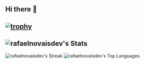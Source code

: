 ## Hi there 👋

<!--
**rafaelnovaisdev/rafaelnovaisdev** is a ✨ _special_ ✨ repository because its `README.md` (this file) appears on your GitHub profile.

Here are some ideas to get you started:

- 🔭 I’m currently working on ...
- 🌱 I’m currently learning ...
- 👯 I’m looking to collaborate on ...
- 🤔 I’m looking for help with ...
- 💬 Ask me about ...
- 📫 How to reach me: ...
- 😄 Pronouns: ...
- ⚡ Fun fact: ...
-->


[![trophy](https://github-profile-trophy.vercel.app/?username=rafaelnovaisdev)](https://github.com/ryo-ma/github-profile-trophy)
--- 
![rafaelnovaisdev's Stats](https://github-readme-stats.vercel.app/api?username=rafaelnovaisdev&theme=vue-dark&show_icons=true&hide_border=true&count_private=true)
---
![rafaelnovaisdev's Streak](https://github-readme-streak-stats.herokuapp.com/?user=rafaelnovaisdev&theme=vue-dark&hide_border=true)
![rafaelnovaisdev's Top Languages](https://github-readme-stats.vercel.app/api/top-langs/?username=rafaelnovaisdev&theme=vue-dark&show_icons=true&hide_border=true&layout=compact)
